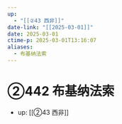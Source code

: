 ```yaml
---
up:
  - "[[②43 西非]]"
date-link: "[[2025-03-01]]"
date: 2025-03-01
ctime-p: 2025-03-01T13:16:07
aliases:
  - 布基纳法索
---
```


# ②442 布基纳法索

- up: [[②43 西非]]
